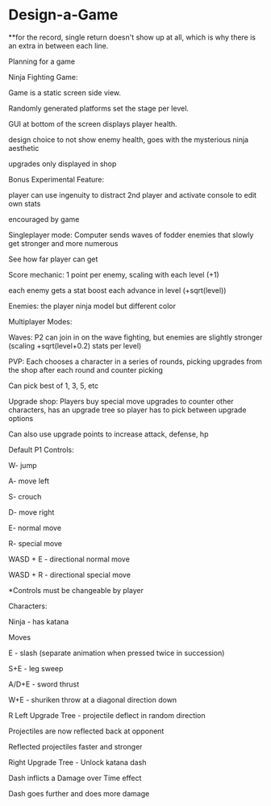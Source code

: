 # Design-a-Game
**for the record, single return doesn't show up at all, which is why there is an extra in between each line.

Planning for a game
 
Ninja Fighting Game:

Game is a static screen side view.

Randomly generated platforms set the stage per level.

GUI at bottom of the screen displays player health.

design choice to not show enemy health, goes with the mysterious ninja aesthetic

upgrades only displayed in shop
      
Bonus Experimental Feature:

player can use ingenuity to distract 2nd player and activate console to edit own stats

encouraged by game

Singleplayer mode:
Computer sends waves of fodder enemies that slowly get stronger and more numerous

See how far player can get

Score mechanic: 1 point per enemy, scaling with each level (+1)

each enemy gets a stat boost each advance in level (+sqrt(level))

Enemies:
the player ninja model but different color

Multiplayer Modes:

Waves:
P2 can join in on the wave fighting, but enemies are slightly stronger (scaling +sqrt(level+0.2) stats per level)

PVP:
Each chooses a character in a series of rounds, picking upgrades from the shop after each round and counter picking

Can pick best of 1, 3, 5, etc

Upgrade shop:
Players buy special move upgrades to counter other characters, has an upgrade tree so player has to pick between upgrade options

Can also use upgrade points to increase attack, defense, hp

Default P1 Controls:

W- jump

A- move left

S- crouch

D- move right

E- normal move

R- special move

WASD + E - directional normal move

WASD + R - directional special move

*Controls must be changeable by player


Characters:

Ninja - has katana

Moves

E - slash (separate animation when pressed twice in succession)

S+E - leg sweep

A/D+E - sword thrust

W+E - shuriken throw at a diagonal direction down

R
Left Upgrade Tree - projectile deflect in random direction

Projectiles are now reflected back at opponent

Reflected projectiles faster and stronger

Right Upgrade Tree - Unlock katana dash

Dash inflicts a Damage over Time effect

Dash goes further and does more damage

